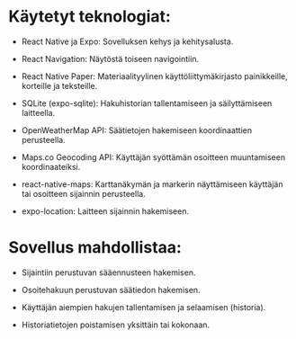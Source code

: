 # Käytetyt teknologiat:

- React Native ja Expo: Sovelluksen kehys ja kehitysalusta.

- React Navigation: Näytöstä toiseen navigointiin.

- React Native Paper: Materiaalityylinen käyttöliittymäkirjasto painikkeille, korteille ja teksteille.

- SQLite (expo-sqlite): Hakuhistorian tallentamiseen ja säilyttämiseen laitteella.

- OpenWeatherMap API: Säätietojen hakemiseen koordinaattien perusteella.

- Maps.co Geocoding API: Käyttäjän syöttämän osoitteen muuntamiseen koordinaateiksi.

- react-native-maps: Karttanäkymän ja markerin näyttämiseen käyttäjän tai osoitteen sijainnin perusteella.

- expo-location: Laitteen sijainnin hakemiseen.

# Sovellus mahdollistaa:

- Sijaintiin perustuvan sääennusteen hakemisen.

- Osoitehakuun perustuvan säätiedon hakemisen.

- Käyttäjän aiempien hakujen tallentamisen ja selaamisen (historia).

- Historiatietojen poistamisen yksittäin tai kokonaan.